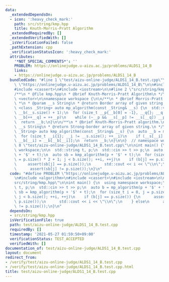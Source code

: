 ```yaml
---
data:
  _extendedDependsOn:
  - icon: ':heavy_check_mark:'
    path: src/string/kmp.hpp
    title: Knuth-Morris-Pratt Algorithm
  _extendedRequiredBy: []
  _extendedVerifiedWith: []
  _isVerificationFailed: false
  _pathExtension: cpp
  _verificationStatusIcon: ':heavy_check_mark:'
  attributes:
    '*NOT_SPECIAL_COMMENTS*': ''
    PROBLEM: https://onlinejudge.u-aizu.ac.jp/problems/ALDS1_14_B
    links:
    - https://onlinejudge.u-aizu.ac.jp/problems/ALDS1_14_B
  bundledCode: "#line 1 \"test/aizu-online-judge/ALDS1_14_B.test.cpp\"\n#define PROBLEM\
    \ \"https://onlinejudge.u-aizu.ac.jp/problems/ALDS1_14_B\"\n\n#include <algorithm>\n\
    #include <cassert>\n#include <iostream>\n\n#line 2 \"src/string/kmp.hpp\"\n\n\
    /**\n * @file kmp.hpp\n * @brief Knuth-Morris-Pratt Algorithm\n */\n\n#include\
    \ <vector>\n\nnamespace workspace {\n\n/**\n * @brief Morris-Pratt algorithm.\n\
    \ *\n * @param __s String\n * @return Border array of given string.\n */\ntemplate\
    \ <class _String> auto mp_algorithm(const _String& __s) {\n  std::vector<size_t>\
    \ __b(__s.size() + 1);\n  for (size_t __p{__b[0] = -1}, __q{}; __q != __s.size();\
    \ __b[++__q] = ++__p)\n    while (~__p && __s[__p] != __s[__q]) __p = __b[__p];\n\
    \  return __b;\n}\n\n/**\n * @brief Knuth-Morris-Pratt algorithm.\n *\n * @param\
    \ __s String\n * @return Strong-border array of given string.\n */\ntemplate <class\
    \ _String> auto kmp_algorithm(const _String& __s) {\n  auto __b = mp_algorithm(__s);\n\
    \  for (size_t __i{1}; __i != __s.size(); ++__i)\n    if (__s[__i] == __s[__b[__i]])\
    \ __b[__i] = __b[__b[__i]];\n  return __b;\n}\n\n}  // namespace workspace\n#line\
    \ 8 \"test/aizu-online-judge/ALDS1_14_B.test.cpp\"\n\nint main() {\n  using namespace\
    \ workspace;\n\n  std::string t, p;\n  std::cin >> t >> p;\n  auto b = mp_algorithm(p\
    \ + '$' + t);\n  auto sb = kmp_algorithm(p + '$' + t);\n  for (size_t i = 0, j\
    \ = p.size() * 2 + 1; j < b.size(); ++i, ++j)\n    if (b[j] == p.size()) {\n \
    \     assert(sb[j] == p.size());\n      std::cout << i << \"\\n\";\n    } else\n\
    \      assert(sb[j] != p.size());\n}\n"
  code: "#define PROBLEM \"https://onlinejudge.u-aizu.ac.jp/problems/ALDS1_14_B\"\n\
    \n#include <algorithm>\n#include <cassert>\n#include <iostream>\n\n#include \"\
    src/string/kmp.hpp\"\n\nint main() {\n  using namespace workspace;\n\n  std::string\
    \ t, p;\n  std::cin >> t >> p;\n  auto b = mp_algorithm(p + '$' + t);\n  auto\
    \ sb = kmp_algorithm(p + '$' + t);\n  for (size_t i = 0, j = p.size() * 2 + 1;\
    \ j < b.size(); ++i, ++j)\n    if (b[j] == p.size()) {\n      assert(sb[j] ==\
    \ p.size());\n      std::cout << i << \"\\n\";\n    } else\n      assert(sb[j]\
    \ != p.size());\n}\n"
  dependsOn:
  - src/string/kmp.hpp
  isVerificationFile: true
  path: test/aizu-online-judge/ALDS1_14_B.test.cpp
  requiredBy: []
  timestamp: '2021-05-27 01:59:50+09:00'
  verificationStatus: TEST_ACCEPTED
  verifiedWith: []
documentation_of: test/aizu-online-judge/ALDS1_14_B.test.cpp
layout: document
redirect_from:
- /verify/test/aizu-online-judge/ALDS1_14_B.test.cpp
- /verify/test/aizu-online-judge/ALDS1_14_B.test.cpp.html
title: test/aizu-online-judge/ALDS1_14_B.test.cpp
---
```

